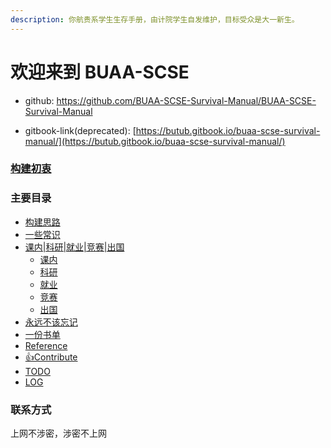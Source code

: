 ```yaml
---
description: 你航贵系学生生存手册，由计院学生自发维护，目标受众是大一新生。
---
```


# 欢迎来到 BUAA-SCSE

* github: https://github.com/BUAA-SCSE-Survival-Manual/BUAA-SCSE-Survival-Manual

* gitbook-link(deprecated): 
[https://butub.gitbook.io/buaa-scse-survival-manual/](https://butub.gitbook.io/buaa-scse-survival-manual/)

### [构建初衷](gou-jian-chu-zhong.md)

### 主要目录

* [构建思路](gou-jian-si-lu-gei-bian-ji-zhe.md)
* [一些常识](yi-xie-chang-shi/)
* [课内\|科研\|就业\|竞赛\|出国](ke-nei-ke-yan-jiu-ye-jing-sai-chu-guo/)
  * [课内](ke-nei-ke-yan-jiu-ye-jing-sai-chu-guo/ke-nei-gpa-dang.md)
  * [科研](ke-nei-ke-yan-jiu-ye-jing-sai-chu-guo/ke-yan-ban-zhuan-dang.md)
  * [就业](ke-nei-ke-yan-jiu-ye-jing-sai-chu-guo/jiu-ye-lao-qian-dang.md)
  * [竞赛](ke-nei-ke-yan-jiu-ye-jing-sai-chu-guo/jing-sai-shua-ti-dang.md)
  * [出国](ke-nei-ke-yan-jiu-ye-jing-sai-chu-guo/chu-guo-shen-me-dang.md)
* [永远不该忘记](yong-yuan-bu-gai-wang-ji/)
* [一份书单](yi-fen-shu-dan.md)
* [Reference](reference.md)
* [👍Contribute](how-to-contribute.md)
* [TODO](untitled.md)
* [LOG](log.md)



### 联系方式

上网不涉密，涉密不上网



